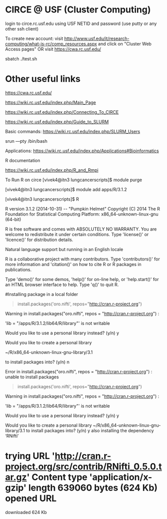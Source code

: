 # CIRCE @ USF (Cluster Computing)

login to circe.rc.usf.edu using USF NETID and password (use putty or any other ssh client)

To create new account: visit http://www.usf.edu/it/research-computing/what-is-rc/comp_resources.aspx and click on "Cluster Web Access pages" OR visit https://cwa.rc.usf.edu/

sbatch ./test.sh

Other useful links
=========================

https://cwa.rc.usf.edu/

https://wiki.rc.usf.edu/index.php/Main_Page

https://wiki.rc.usf.edu/index.php/Connecting_To_CIRCE

https://wiki.rc.usf.edu/index.php/Guide_to_SLURM

Basic commands: https://wiki.rc.usf.edu/index.php/SLURM_Users


srun —pty /bin/bash


Applications: https://wiki.rc.usf.edu/index.php/Applications#Bioinformatics

R documentation

https://wiki.rc.usf.edu/index.php/R_and_Rmpi


To Run R on circe
[vivek4@itn3 lungcancerscripts]$ module purge

[vivek4@itn3 lungcancerscripts]$ module add apps/R/3.1.2

[vivek4@itn3 lungcancerscripts]$ R


R version 3.1.2 (2014-10-31) -- "Pumpkin Helmet"
Copyright (C) 2014 The R Foundation for Statistical Computing
Platform: x86_64-unknown-linux-gnu (64-bit)

R is free software and comes with ABSOLUTELY NO WARRANTY.
You are welcome to redistribute it under certain conditions.
Type 'license()' or 'licence()' for distribution details.

  Natural language support but running in an English locale

R is a collaborative project with many contributors.
Type 'contributors()' for more information and
'citation()' on how to cite R or R packages in publications.

Type 'demo()' for some demos, 'help()' for on-line help, or
'help.start()' for an HTML browser interface to help.
Type 'q()' to quit R.

#Installing package in a local folder

>  install.packages('oro.nifti', repos="http://cran.r-project.org")

Warning in install.packages("oro.nifti", repos = "http://cran.r-project.org") :

'lib = "/apps/R/3.1.2/lib64/R/library"' is not writable

Would you like to use a personal library instead?  (y/n) y

Would you like to create a personal library

~/R/x86_64-unknown-linux-gnu-library/3.1

to install packages into?  (y/n) n

Error in install.packages("oro.nifti", repos = "http://cran.r-project.org") :
  unable to install packages
>  install.packages('oro.nifti', repos="http://cran.r-project.org")

Warning in install.packages("oro.nifti", repos = "http://cran.r-project.org") :

'lib = "/apps/R/3.1.2/lib64/R/library"' is not writable

Would you like to use a personal library instead?  (y/n) y

Would you like to create a personal library
~/R/x86_64-unknown-linux-gnu-library/3.1
to install packages into?  (y/n) y
also installing the dependency ‘RNifti’

trying URL 'http://cran.r-project.org/src/contrib/RNifti_0.5.0.tar.gz'
Content type 'application/x-gzip' length 639060 bytes (624 Kb)
opened URL
==================================================
downloaded 624 Kb


